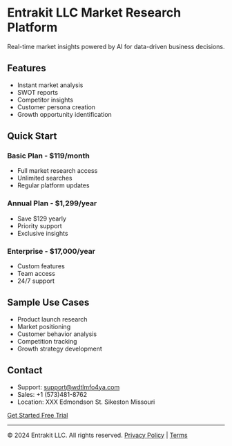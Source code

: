 # Entrakit LLC Market Research Platform

Real-time market insights powered by AI for data-driven business decisions.

## Features
- Instant market analysis
- SWOT reports
- Competitor insights
- Customer persona creation
- Growth opportunity identification

## Quick Start

### Basic Plan - $119/month
- Full market research access
- Unlimited searches
- Regular platform updates

### Annual Plan - $1,299/year
- Save $129 yearly
- Priority support
- Exclusive insights

### Enterprise - $17,000/year
- Custom features
- Team access
- 24/7 support

## Sample Use Cases
- Product launch research
- Market positioning
- Customer behavior analysis
- Competition tracking
- Growth strategy development

## Contact
- Support: support@wdtlmfo4ya.com
- Sales: +1 (573)481-8762
- Location: XXX Edmondson St. Sikeston Missouri

[Get Started Free Trial](https://wdtlmfo4ya.com.com/trial)

---

© 2024 Entrakit LLC. All rights reserved.
[Privacy Policy](./privacy) | [Terms](./terms)
